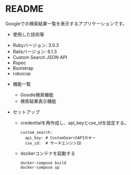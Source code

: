 # README
Googleでの検索結果一覧を表示するアプリケーションです。

*  使用した技術等
  - Rubyバージョン: 3.0.3
  - Railsバージョン: 6.1.3
  - Custom Search JSON API
  - Rspec
  - Bootstrap
  - rubocop

* 機能一覧
  - Goodle検索機能
  - 検索結果表示機能

* セットアップ
  - credentialを再作成し、api_keyとcse_idを設定する。
      ```
      custom_search:
        api_key: # CustomSearchAPIのキー
        cse_id:  # サーチエンジンID
      ```
  - dockerコンテナを起動する
     ```
     docker-compose build
     docker-compose up
     ```

